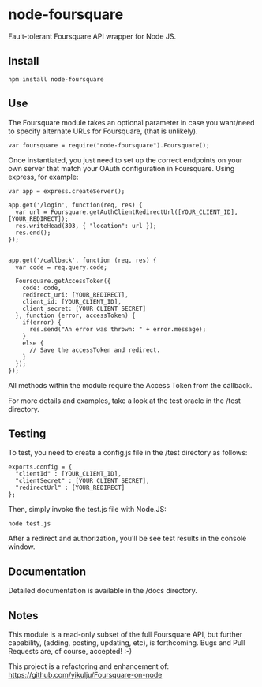 node-foursquare
==================

Fault-tolerant Foursquare API wrapper for Node JS.

Install
-------

    npm install node-foursquare


Use
---

The Foursquare module takes an optional parameter in case you want/need to specify alternate URLs for Foursquare, (that
is unlikely).

    var foursquare = require("node-foursquare").Foursquare();

Once instantiated, you just need to set up the correct endpoints on your own server that match your OAuth configuration
in Foursquare.  Using express, for example:

    var app = express.createServer();

    app.get('/login', function(req, res) {
      var url = Foursquare.getAuthClientRedirectUrl([YOUR_CLIENT_ID], [YOUR_REDIRECT]);
      res.writeHead(303, { "location": url });
      res.end();
    });


    app.get('/callback', function (req, res) {
      var code = req.query.code;

      Foursquare.getAccessToken({
        code: code,
        redirect_uri: [YOUR_REDIRECT],
        client_id: [YOUR_CLIENT_ID],
        client_secret: [YOUR_CLIENT_SECRET]
      }, function (error, accessToken) {
        if(error) {
          res.send("An error was thrown: " + error.message);
        }
        else {
          // Save the accessToken and redirect.
        }
      });
    });

All methods within the module require the Access Token from the callback.

For more details and examples, take a look at the test oracle in the /test directory.

Testing
-------

To test, you need to create a config.js file in the /test directory as follows:

    exports.config = {
      "clientId" : [YOUR_CLIENT_ID],
      "clientSecret" : [YOUR_CLIENT_SECRET],
      "redirectUrl" : [YOUR_REDIRECT]
    };

Then, simply invoke the test.js file with Node.JS:

    node test.js

After a redirect and authorization, you'll be see test results in the console window.


Documentation
-------------

Detailed documentation is available in the /docs directory.

Notes
-----

This module is a read-only subset of the full Foursquare API, but further capability, (adding, posting, updating, etc),
is forthcoming. Bugs and Pull Requests are, of course, accepted! :-)

This project is a refactoring and enhancement of: https://github.com/yikulju/Foursquare-on-node